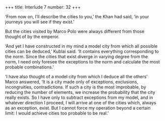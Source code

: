 +++
title: Interlude 7
number: 32
+++

‘From now on, I’ll describe the cities to you,’ the Khan had said, ‘in your journeys you will see if they exist.’

But the cities visited by Marco Polo were always different from those thought of by the emperor.

‘And yet I have constructed in my mind a model city from which all possible cities can be deduced,’ Kublai said. ‘It contains everything corresponding to the norm. Since the cities that exist diverge in varying degree from the norm, I need only foresee the exceptions to the norm and calculate the most probable combinations.’

‘I have also thought of a model city from which I deduce all the others’ Marco answered, ‘It is a city made only of exceptions, exclusions, incongruities, contradictions. If such a city is the most improbable, by reducing the number of elements, we increase the probability that the city really exists. So I have only to subtract exceptions from my model, and in whatever direction I proceed, I will arrive at one of the cities which, always as an exception, exist. But I cannot force my operation beyond a certain limit: I would achieve cities too probable to be real.’